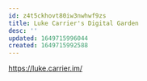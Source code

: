 ```yaml
---
id: z4t5ckhovt80iw3nwhwf9zs
title: Luke Carrier's Digital Garden
desc: ''
updated: 1649715996044
created: 1649715992588
---
```


https://luke.carrier.im/
